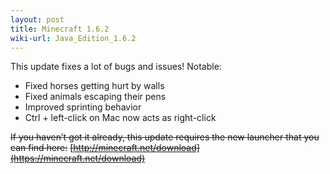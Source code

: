 ```yaml
---
layout: post
title: Minecraft 1.6.2
wiki-url: Java_Edition_1.6.2
---
```


This update fixes a lot of bugs and issues! Notable:

* Fixed horses getting hurt by walls
* Fixed animals escaping their pens
* Improved sprinting behavior
* Ctrl + left-click on Mac now acts as right-click

~~If you haven’t got it already, this update requires the new launcher that you can find here:~~
~~[http://minecraft.net/download](https://minecraft.net/download)~~
